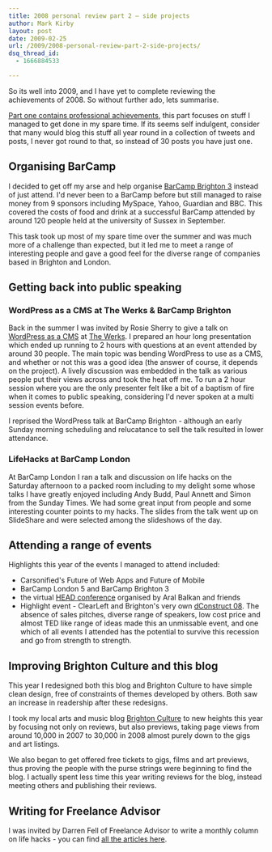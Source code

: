 ```yaml
---
title: 2008 personal review part 2 – side projects
author: Mark Kirby
layout: post
date: 2009-02-25
url: /2009/2008-personal-review-part-2-side-projects/
dsq_thread_id:
  - 1666884533

---
```

So its well into 2009, and I have yet to complete reviewing the achievements of 2008. So without further ado, lets summarise.

[Part one contains professional achievements][1], this part focuses on stuff I managed to get done in my spare time. If its seems self indulgent, consider that many would blog this stuff all year round in a collection of tweets and posts, I never got round to that, so instead of 30 posts you have just one.

## Organising BarCamp

I decided to get off my arse and help organise [BarCamp Brighton 3][2] instead of just attend. I'd never been to a BarCamp before but still managed to raise money from 9 sponsors including MySpace, Yahoo, Guardian and BBC. This covered the costs of food and drink at a successful BarCamp attended by around 120 people held at the university of Sussex in September.

This task took up most of my spare time over the summer and was much more of a challenge than expected, but it led me to meet a range of interesting people and gave a good feel for the diverse range of companies based in Brighton and London.

## Getting back into public speaking

### WordPress as a CMS at The Werks & BarCamp Brighton

Back in the summer I was invited by Rosie Sherry to give a talk on [WordPress as a CMS][3] at [The Werks][4]. I prepared an hour long presentation which ended up running to 2 hours with questions at an event attended by around 30 people. The main topic was bending WordPress to use as a CMS, and whether or not this was a good idea (the answer of course, it depends on the project). A lively discussion was embedded in the talk as various people put their views across and took the heat off me. To run a 2 hour session where you are the only presenter felt like a bit of a baptism of fire when it comes to public speaking, considering I'd never spoken at a multi session events before.

I reprised the WordPress talk at BarCamp Brighton - although an early Sunday morning scheduling and relucatance to sell the talk resulted in lower attendance.

### LifeHacks at BarCamp London

At BarCamp London I ran a talk and discussion on life hacks on the Saturday afternoon to a packed room including to my delight some whose talks I have greatly enjoyed including Andy Budd, Paul Annett and Simon from the Sunday Times. We had some great input from people and some interesting counter points to my hacks. The slides from the talk went up on SlideShare and were selected among the slideshows of the day.

## Attending a range of events

Highlights this year of the events I managed to attend included:

* Carsonified's Future of Web Apps and Future of Mobile
* BarCamp London 5 and BarCamp Brighton 3
* the virtual [HEAD conference][5] organised by Aral Balkan and friends
* Highlight event - ClearLeft and Brighton's very own [dConstruct 08][6]. The absence of sales pitches, diverse range of speakers, low cost price and almost TED like range of ideas made this an unmissable event, and one which of all events I attended has the potential to survive this recession and go from strength to strength.

## Improving Brighton Culture and this blog

This year I redesigned both this blog and Brighton Culture to have simple clean design, free of constraints of themes developed by others. Both saw an increase in readership after these redesigns.

I took my local arts and music blog [Brighton Culture][7] to new heights this year by focusing not only on reviews, but also previews, taking page views from around 10,000 in 2007 to 30,000 in 2008 almost purely down to the gigs and art listings.

We also began to get offered free tickets to gigs, films and art previews, thus proving the people with the purse strings were beginning to find the blog. I actually spent less time this year writing reviews for the blog, instead meeting others and publishing their reviews.

## Writing for Freelance Advisor

I was invited by Darren Fell of Freelance Advisor to write a monthly column on life hacks - you can find [all the articles here][8].

 [1]: http://mark-kirby.co.uk/2009/how-to-quit-your-job-and-start-a-new-life/
 [2]: http://barcampbrighton.org/
 [3]: http://mark-kirby.co.uk/2008/wordpress-as-a-cms-talk-and-sample-code/
 [4]: http://thewerks.org.uk/
 [5]: http://www.headconference.com/
 [6]: http://2008.dconstruct.org/
 [7]: http://www.brightonculture.co.uk/
 [8]: http://www.freelanceadvisor.co.uk/author/markkirby/